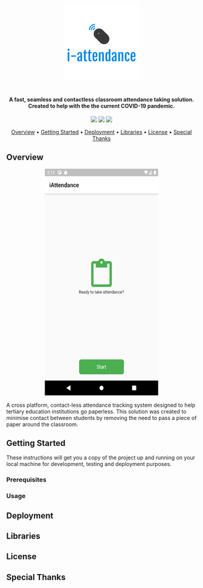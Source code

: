 <p align="center"><img src="https://github.com/santhoshraje/i-attendance/blob/master/images/logo.png"></p>
<h1></h1>
<h4 align="center">A fast, seamless and contactless classroom attendance taking solution.</br>Created to help with the the current COVID-19 pandemic.</h4>

<p align="center">
<img src="https://img.shields.io/github/release-date/santhoshraje/i-attendance" />
<img src="https://img.shields.io/github/last-commit/santhoshraje/i-attendance/master" />
<img src="https://img.shields.io/badge/license-MIT-orange" />
</p>

<p align="center">
  <a href="#Overview">Overview</a> •
  <a href="#getting-started">Getting Started</a> •
  <a href="#Deployment">Deployment</a> •
  <a href="#Libraries">Libraries</a> •
  <a href="#License">License</a> •
  <a href="#special-thanks">Special Thanks</a> 
</p>

 ## Overview
<p align="center"><img src="https://github.com/santhoshraje/i-attendance/blob/master/images/ss_1.png" width="300" height="600"></p>
A cross platform, contact-less attendance tracking system designed to help tertiary education institutions go paperless.
This solution was created to minimise contact between students by removing the need to pass a piece of paper around
the classroom. 

  
 ## Getting Started

These instructions will get you a copy of the project up and running on your local machine for development, testing and deployment purposes.

### Prerequisites


### Usage


## Deployment


## Libraries


## License


## Special Thanks




